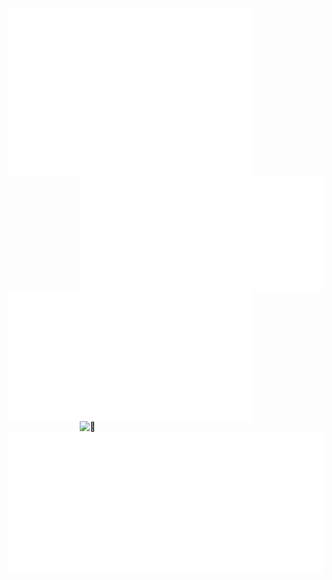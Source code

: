 <!-- ![Metrics](/metrics.plugin.isocalendar.fullyear.svg)
![Metrics](/metrics.plugin.activity.svg)
![Metrics](/metrics.plugin.achievements.compact.svg)
![Metrics](/metrics.plugin.contributors.categories.svg)
![Metrics](/metrics.plugin.stars.svg) -->
<!-- ![Metrics](/metrics.plugin.topics.icons.svg) -->

[<img align="left" width="390" alt="🦑" src="/metrics.plugin.isocalendar.fullyear.svg">](#)
[<img align="right" width="390" alt="🦑" src="/metrics.plugin.activity.svg">](#)
[<img align="left" width="390" alt="🦑" src="/metrics.plugin.stars.svg">](#)
[<img align="right" width="390" alt="🦑" src="/metrics.plugin.contributors.categories.svg">](#)
[<img align="center" width="390*2" alt="🦑" src="/metrics.plugin.achievements.compact.svg">](#)

